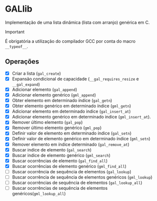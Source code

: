 # GALlib

Implementação de uma lista dinâmica (lista com arranjo) genérica em C.

>[!IMPORTANT]
>É obrigatória a utilização do compilador GCC por conta do macro `__typeof__`.

## Operações

- [X] Criar a lista (`gal_create`)
- [X] Expansão condicional de capacidade (`__gal_requires_resize` e `__gal_expand`)
- [X] Adicionar elemento (`gal_append`)
- [X] Adicionar elemento genérico (`gml_append`)
- [X] Obter elemento em determinado índice (`gal_getn`)
- [X] Obter elemento genérico em determinado índice (`gml_getn`)
- [X] Adicionar elemento em determinado indice (`gal_insert_at`)
- [X] Adicionar elemento genérico em determinado indice (`gml_insert_at`).
- [X] Remover último elemento (`gal_pop`)
- [X] Remover último elemento genérico (`gml_pop`)
- [X] Definir valor de elemento em determinado índice (`gal_setn`)
- [X] Definir valor de elemento genérico em determinado índice (`gml_setn`)
- [X] Remover elemento em índice determinado (`gal_remove_at`)
- [X] Buscar indice de elemento (`gal_search`)
- [X] Buscar indice de elemento genérico (`gml_search`)
- [X] Buscar ocorrências de elemento (`gal_find_all`)
- [X] Buscar ocorrências de elemento genérico (`gml_find_all`)
- [ ] Buscar ocorrência de sequência de elementos (`gal_lookup`)
- [ ] Buscar ocorrência de sequência de elementos genéricos (`gml_lookup`)
- [ ] Buscar ocorrências de sequência de elementos (`gal_lookup_all`)
- [ ] Buscar ocorrências de sequência de elementos genéricos(`gml_lookup_all`)
